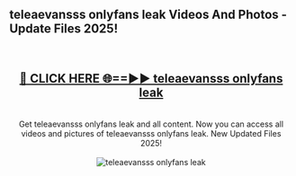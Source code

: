 <h2>teleaevansss onlyfans leak Videos And Photos - Update Files 2025!</h2>
<br>
<div align="center">
<h2><a href="https://top-ai-tools.click/QrbHav" rel="nofollow">🔴 CLICK HERE 🌐==►► teleaevansss onlyfans leak</a></h2>
<br>
Get teleaevansss onlyfans leak and all content. Now you can access all videos and pictures of teleaevansss onlyfans leak. New Updated Files 2025!
<br>
<br>
<a href="https://top-ai-tools.click/QrbHav" rel="nofollow" data-target="animated-image.originalLink"><img src="https://i.ibb.co.com/WyWwxjT/player-gif2.gif" alt="teleaevansss onlyfans leak" style="max-width: 100%; display: inline-block;" data-target="animated-image.originalImage"></a>
</div>
<br>